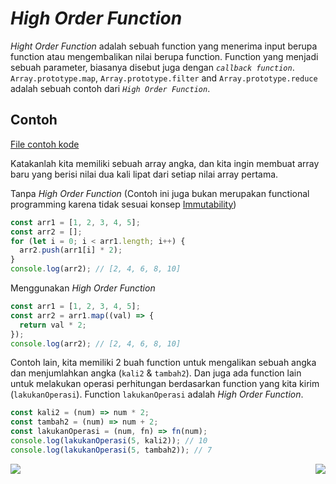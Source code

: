 # _High Order Function_

_Hight Order Function_ adalah sebuah function yang menerima input berupa function atau mengembalikan nilai berupa function. Function yang menjadi sebuah parameter, biasanya disebut juga dengan _`callback function`_. `Array.prototype.map`, `Array.prototype.filter` and `Array.prototype.reduce` adalah sebuah contoh dari _`High Order Function`_.

## Contoh

[File contoh kode](example.js)

Katakanlah kita memiliki sebuah array angka, dan kita ingin membuat array baru yang berisi nilai dua kali lipat dari setiap nilai array pertama.

Tanpa _High Order Function_ (Contoh ini juga bukan merupakan functional programming karena tidak sesuai konsep [Immutability](../006_Immutability))

```js
const arr1 = [1, 2, 3, 4, 5];
const arr2 = [];
for (let i = 0; i < arr1.length; i++) {
  arr2.push(arr1[i] * 2);
}
console.log(arr2); // [2, 4, 6, 8, 10]
```

Menggunakan _High Order Function_

```js
const arr1 = [1, 2, 3, 4, 5];
const arr2 = arr1.map((val) => {
  return val * 2;
});
console.log(arr2); // [2, 4, 6, 8, 10]
```

Contoh lain, kita memiliki 2 buah function untuk mengalikan sebuah angka dan menjumlahkan angka (`kali2` & `tambah2`). Dan juga ada function lain untuk melakukan operasi perhitungan berdasarkan function yang kita kirim (`lakukanOperasi`). Function `lakukanOperasi` adalah _High Order Function_.

```js
const kali2 = (num) => num * 2;
const tambah2 = (num) => num + 2;
const lakukanOperasi = (num, fn) => fn(num);
console.log(lakukanOperasi(5, kali2)); // 10
console.log(lakukanOperasi(5, tambah2)); // 7
```

[<img align="left" src="https://api.bellshade.org/badge/navigation?badgeType=previous&text=Pure%20Function" />](../003_Pure_Function)

[<img align="right" src="https://api.bellshade.org/badge/navigation?badgeType=next&text=Composition" />](../005_Composition)
